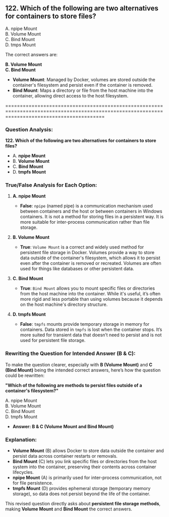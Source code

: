 ## 122. Which of the following are two alternatives for containers to store files?
A. npipe Mount  
B. Volume Mount  
C. Bind Mount  
D. tmps Mount  

The correct answers are:  

**B. Volume Mount**  
**C. Bind Mount**  

- **Volume Mount**: Managed by Docker, volumes are stored outside the container's filesystem and persist even if the container is removed.  
- **Bind Mount**: Maps a directory or file from the host machine into the container, allowing direct access to the host filesystem.


==============================================================================================================================================
### Question Analysis:
**122. Which of the following are two alternatives for containers to store files?**
- A. **npipe Mount**
- B. **Volume Mount**
- C. **Bind Mount**
- D. **tmpfs Mount**

### True/False Analysis for Each Option:

1. **A. npipe Mount**
   - **False**: `npipe` (named pipe) is a communication mechanism used between containers and the host or between containers in Windows containers. It is not a method for storing files in a persistent way. It is more suitable for inter-process communication rather than file storage.

2. **B. Volume Mount**
   - **True**: `Volume Mount` is a correct and widely used method for persistent file storage in Docker. Volumes provide a way to store data outside of the container's filesystem, which allows it to persist even after the container is removed or recreated. Volumes are often used for things like databases or other persistent data.

3. **C. Bind Mount**
   - **True**: `Bind Mount` allows you to mount specific files or directories from the host machine into the container. While it's useful, it’s often more rigid and less portable than using volumes because it depends on the host machine's directory structure.

4. **D. tmpfs Mount**
   - **False**: `tmpfs` mounts provide temporary storage in memory for containers. Data stored in `tmpfs` is lost when the container stops. It’s more suited for transient data that doesn’t need to persist and is not used for persistent file storage.

### Rewriting the Question for Intended Answer (B & C):

To make the question clearer, especially with **B (Volume Mount)** and **C (Bind Mount)** being the intended correct answers, here’s how the question could be rewritten:

**"Which of the following are methods to persist files outside of a container's filesystem?"**

A. npipe Mount  
B. Volume Mount  
C. Bind Mount  
D. tmpfs Mount

- **Answer: B & C (Volume Mount and Bind Mount)**

### Explanation:
- **Volume Mount** (B) allows Docker to store data outside the container and persist data across container restarts or removals.
- **Bind Mount** (C) lets you link specific files or directories from the host system into the container, preserving their contents across container lifecycles.
- **npipe Mount** (A) is primarily used for inter-process communication, not for file persistence.
- **tmpfs Mount** (D) provides ephemeral storage (temporary memory storage), so data does not persist beyond the life of the container.

This revised question directly asks about **persistent file storage methods**, making **Volume Mount** and **Bind Mount** the correct answers.
